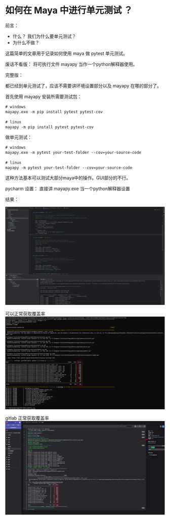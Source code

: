 # 如何在 Maya 中进行单元测试 ？

前言：
  - 什么？ 我们为什么要单元测试？ 
  - 为什么不做？

这篇简单的文章用于记录如何使用 maya 做 pytest 单元测试。

废话不看版：
将可执行文件 mayapy 当作一个python解释器使用。

完整版：

都已经到单元测试了，应该不需要讲环境设置部分以及 mayapy 在哪的部分了。

首先使用 mayapy 安装所需要测试包：

```shell
# windows
mayapy.exe -m pip install pytest pytest-cov

# linux
mayapy -m pip install pytest pytest-cov
```

做单元测试：
```shell
# windows
mayapy.exe -m pytest your-test-folder --cov=your-source-code

# linux
mayapy -m pytest your-test-folder --cov=your-source-code
```

这种方法基本可以测试大部分maya中的操作。GUI部分的不行。

pycharm 设置：
直接讲 mayapy.exe 当一个python解释器设置

结果：

![Vertex](../resource/maya_pytest.png)

可以正常获取覆盖率
![Vertex](../resource/cmdline_covage.png)

gitlab 正常获取覆盖率
![Vertex](../resource/maya_gitlab.png)



